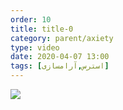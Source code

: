 ```yaml
---
order: 10
title: title-0
category: parent/axiety
type: video
date: 2020-04-07 13:00
tags: [استرس,آرامسازی]
---
```


[![](../../static/images/stress-management-parent-guide-cover.webp)](../../static/videos/stress-management-parent-guide.mp4)